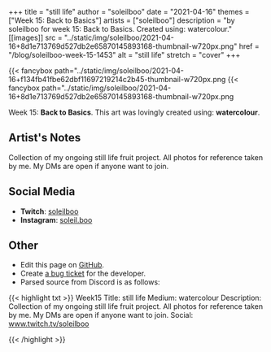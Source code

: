 +++
title =       "still life"
author =      "soleilboo"
date =        "2021-04-16"
themes =      ["Week 15: Back to Basics"]
artists =     ["soleilboo"]
description = "by soleilboo for week 15: Back to Basics. Created using: watercolour."
[[images]]
              src = "../static/img/soleilboo/2021-04-16+8d1e713769d527db2e65870145893168-thumbnail-w720px.png"
              href = "/blog/soleilboo-week-15-1453"
              alt = "still life"
              stretch = "cover"
+++


{{< fancybox path="../static/img/soleilboo/2021-04-16+f134fb41fbe62dbf11697219214c2b45-thumbnail-w720px.png
{{< fancybox path="../static/img/soleilboo/2021-04-16+8d1e713769d527db2e65870145893168-thumbnail-w720px.png

Week 15: **Back to Basics**. This art was lovingly created using: **watercolour**.

## Artist's Notes

Collection of my ongoing still life fruit project. All photos for reference taken by me. My DMs are open if anyone want to join.

## Social Media

- **Twitch**: <a href='https://twitch.tv/soleilboo' target='_blank'>soleilboo</a>
- **Instagram**: <a href='https://instagram.com/soleil.boo' target='_blank'>soleil.boo</a>

## Other

- Edit this page on [GitHub](https://github.com/teaminkling/web-refresh/edit/main/content/blog/soleilboo-week-15-1453.md).
- Create [a bug ticket](https://github.com/teaminkling/web-refresh/issues/new?assignees=&labels=bug&template=problem-report.md&title=) for the developer.
- Parsed source from Discord is as follows:

{{< highlight txt >}}
Week15
Title: still life 
Medium: watercolour 
Description: Collection of my ongoing still life fruit project. All photos for reference taken by me. My DMs are open if anyone want to join. 
Social: www.twitch.tv/soleilboo


{{< /highlight >}}